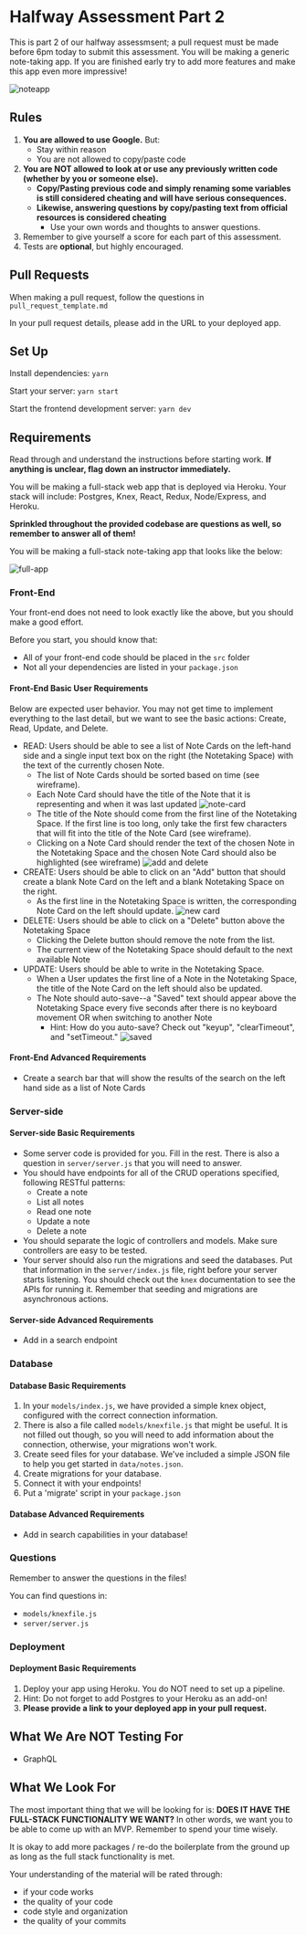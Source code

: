 # Halfway Assessment Part 2

This is part 2 of our halfway assessmsent; a pull request must be made before 6pm today to submit this assessment.
You will be making a generic note-taking app. If you are finished early try to add more features and make this app even more impressive!

![noteapp](./docs/images/noteapp-example.png)

## Rules

1.  **You are allowed to use Google.** But:
    - Stay within reason
    - You are not allowed to copy/paste code
1.  **You are NOT allowed to look at or use any previously written code (whether by you or someone else).**
    - **Copy/Pasting previous code and simply renaming some variables is still considered cheating and will have serious consequences.**
    - **Likewise, answering questions by copy/pasting text from official resources is considered cheating**
      - Use your own words and thoughts to answer questions.
1.  Remember to give yourself a score for each part of this assessment.
1.  Tests are **optional**, but highly encouraged.

## Pull Requests

When making a pull request, follow the questions in `pull_request_template.md`

In your pull request details, please add in the URL to your deployed app.

## Set Up

Install dependencies: `yarn`

Start your server: `yarn start`

Start the frontend development server: `yarn dev`

## Requirements

Read through and understand the instructions before starting work. **If anything is unclear, flag down an instructor immediately.**

You will be making a full-stack web app that is deployed via Heroku. Your stack will include: Postgres, Knex, React, Redux, Node/Express, and Heroku.

**Sprinkled throughout the provided codebase are questions as well, so remember to answer all of them!**

You will be making a full-stack note-taking app that looks like the below:

![full-app](./docs/images/full-app.png)

### Front-End

Your front-end does not need to look exactly like the above, but you should make a good effort.

Before you start, you should know that:

- All of your front-end code should be placed in the `src` folder
- Not all your dependencies are listed in your `package.json`

#### Front-End Basic User Requirements

Below are expected user behavior. You may not get time to implement everything to the last detail, but we want to see the basic actions: Create, Read, Update, and Delete.

- READ: Users should be able to see a list of Note Cards on the left-hand side and a single input text box on the right (the Notetaking Space) with the text of the currently chosen Note.
  - The list of Note Cards should be sorted based on time (see wireframe).
  - Each Note Card should have the title of the Note that it is representing and when it was last updated ![note-card](./docs/images/note-card.png)
  - The title of the Note should come from the first line of the Notetaking Space. If the first line is too long, only take the first few characters that will fit into the title of the Note Card (see wireframe).
  - Clicking on a Note Card should render the text of the chosen Note in the Notetaking Space and the chosen Note Card should also be highlighted (see wireframe)
    ![add and delete](./docs/images/add-and-delete.png)
- CREATE: Users should be able to click on an "Add" button that should create a blank Note Card on the left and a blank Notetaking Space on the right.
  - As the first line in the Notetaking Space is written, the corresponding Note Card on the left should update. ![new card](./docs/images/new-card.png)
- DELETE: Users should be able to click on a "Delete" button above the Notetaking Space
  - Clicking the Delete button should remove the note from the list.
  - The current view of the Notetaking Space should default to the next available Note
- UPDATE: Users should be able to write in the Notetaking Space.
  - When a User updates the first line of a Note in the Notetaking Space, the title of the Note Card on the left should also be updated.
  - The Note should auto-save--a "Saved" text should appear above the Notetaking Space every five seconds after there is no keyboard movement OR when switching to another Note
    - Hint: How do you auto-save? Check out "keyup", "clearTimeout", and "setTimeout."
      ![saved](./docs/images/full-app-saved.png)

#### Front-End Advanced Requirements

- Create a search bar that will show the results of the search on the left hand side as a list of Note Cards

### Server-side

#### Server-side Basic Requirements

- Some server code is provided for you. Fill in the rest. There is also a question in `server/server.js` that you will need to answer.
- You should have endpoints for all of the CRUD operations specified, following RESTful patterns:
  - Create a note
  - List all notes
  - Read one note
  - Update a note
  - Delete a note
- You should separate the logic of controllers and models. Make sure controllers are easy to be tested.
- Your server should also run the migrations and seed the databases. Put that information in the `server/index.js` file, right before your server starts listening. You should check out the `knex` documentation to see the APIs for running it. Remember that seeding and migrations are asynchronous actions.

#### Server-side Advanced Requirements

- Add in a search endpoint

### Database

#### Database Basic Requirements

1.  In your `models/index.js`, we have provided a simple knex object, configured with the correct connection information.
1.  There is also a file called `models/knexfile.js` that might be useful. It is not filled out though, so you will need to add information about the connection, otherwise, your migrations won't work.
1.  Create seed files for your database. We've included a simple JSON file to help you get started in `data/notes.json`.
1.  Create migrations for your database.
1.  Connect it with your endpoints!
1.  Put a 'migrate' script in your `package.json`

#### Database Advanced Requirements

- Add in search capabilities in your database!

### Questions

Remember to answer the questions in the files!

You can find questions in:

- `models/knexfile.js`
- `server/server.js`

### Deployment

#### Deployment Basic Requirements

1.  Deploy your app using Heroku. You do NOT need to set up a pipeline.
1.  Hint: Do not forget to add Postgres to your Heroku as an add-on!
1.  **Please provide a link to your deployed app in your pull request.**

## What We Are NOT Testing For

- GraphQL

## What We Look For

The most important thing that we will be looking for is: **DOES IT HAVE THE FULL-STACK FUNCTIONALITY WE WANT?** In other words, we want you to be able to come up with an MVP. Remember to spend your time wisely.

It is okay to add more packages / re-do the boilerplate from the ground up as long as the full stack functionality is met.

Your understanding of the material will be rated through:

- if your code works
- the quality of your code
- code style and organization
- the quality of your commits
